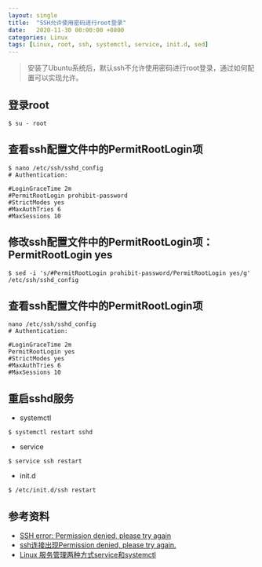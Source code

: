```yaml
---
layout: single
title:  "SSH允许使用密码进行root登录"
date:   2020-11-30 00:00:00 +0800
categories: Linux
tags: [Linux, root, ssh, systemctl, service, init.d, sed]
---
```


> 安装了Ubuntu系统后，默认ssh不允许使用密码进行root登录，通过如何配置可以实现允许。

## 登录root
```shell
$ su - root
```

## 查看ssh配置文件中的PermitRootLogin项
```shell
$ nano /etc/ssh/sshd_config
# Authentication:

#LoginGraceTime 2m
#PermitRootLogin prohibit-password
#StrictModes yes
#MaxAuthTries 6
#MaxSessions 10
```

## 修改ssh配置文件中的PermitRootLogin项：**PermitRootLogin yes**
```shell
$ sed -i 's/#PermitRootLogin prohibit-password/PermitRootLogin yes/g' /etc/ssh/sshd_config
```

## 查看ssh配置文件中的PermitRootLogin项
```shell
nano /etc/ssh/sshd_config
# Authentication:

#LoginGraceTime 2m
PermitRootLogin yes
#StrictModes yes
#MaxAuthTries 6
#MaxSessions 10
```

## 重启sshd服务
* systemctl
```shell
$ systemctl restart sshd
```

* service
```shell
$ service ssh restart
```

* init.d
```shell
$ /etc/init.d/ssh restart
```

## 参考资料
* [SSH error: Permission denied, please try again](https://askubuntu.com/questions/315377/ssh-error-permission-denied-please-try-again)
* [ssh连接出现Permission denied, please try again.](https://blog.csdn.net/weixin_42551369/article/details/88946622)
* [Linux 服务管理两种方式service和systemctl](https://www.cnblogs.com/shijingjing07/p/9301590.html)
